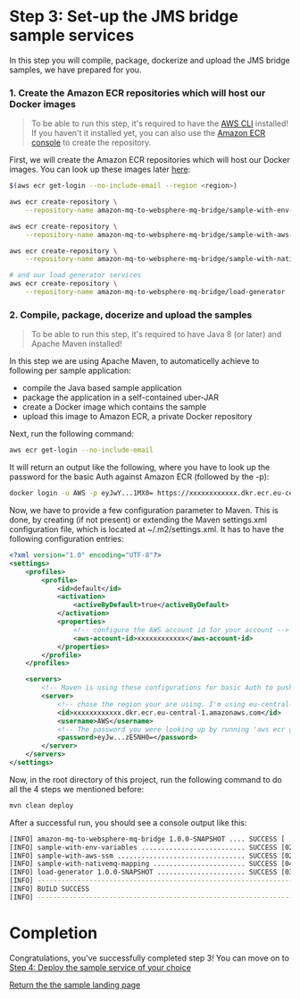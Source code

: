 # Step 3: Set-up the JMS bridge sample services

In this step you will compile, package, dockerize and upload the JMS bridge samples, we have prepared for you.

### 1. Create the Amazon ECR repositories which will host our Docker images

> To be able to run this step, it's required to have the [AWS CLI](https://aws.amazon.com/cli/) installed! If you haven't it installed yet, you can also use the [Amazon ECR console](https://docs.aws.amazon.com/AmazonECR/latest/userguide/repository-create.html) to create the repository.

First, we will create the Amazon ECR repositories which will host our Docker images. You can look up these images later [here](https://console.aws.amazon.com/ecs/home?#/repositories):

``` bash
$(aws ecr get-login --no-include-email --region <region>)

aws ecr create-repository \
    --repository-name amazon-mq-to-websphere-mq-bridge/sample-with-env-variables

aws ecr create-repository \
    --repository-name amazon-mq-to-websphere-mq-bridge/sample-with-aws-ssm

aws ecr create-repository \
    --repository-name amazon-mq-to-websphere-mq-bridge/sample-with-nativemq-mapping

# and our load generator services
aws ecr create-repository \
    --repository-name amazon-mq-to-websphere-mq-bridge/load-generator
```

### 2. Compile, package, docerize and upload the samples

> To be able to run this step, it's required to have Java 8 (or later) and Apache Maven installed!

In this step we are using Apache Maven, to automaticelly achieve to following per sample application:
- compile the Java based sample application
- package the application in a self-contained uber-JAR
- create a Docker image which contains the sample
- upload this image to Amazon ECR, a private Docker repository

Next, run the following command:

``` bash
aws ecr get-login --no-include-email
```

It will return an output like the following, where you have to look up the password for the basic Auth against Amazon ECR (followed by the -p):

``` bash
docker login -u AWS -p eyJwY...1MX0= https://xxxxxxxxxxxx.dkr.ecr.eu-central-1.amazonaws.com
```

Now, we have to provide a few configuration parameter to Maven. This is done, by creating (if not present) or extending the Maven settings.xml configuration file, which is located at ~/.m2/settings.xml. It has to have the following configuration entries:

``` xml
<?xml version="1.0" encoding="UTF-8"?>
<settings>
    <profiles>
        <profile>
            <id>default</id>
            <activation>
                <activeByDefault>true</activeByDefault>
            </activation>
            <properties>
                <!-- configure the AWS account id for your account -->
                <aws-account-id>xxxxxxxxxxxx</aws-account-id>
            </properties>
        </profile>
    </profiles>

    <servers>
        <!-- Maven is using these configurations for basic Auth to push your image to Amazon ECR -->
        <server>
            <!-- chose the region your are using. I'm using eu-central-1 (Frankfurt) -->
            <id>xxxxxxxxxxxx.dkr.ecr.eu-central-1.amazonaws.com</id>
            <username>AWS</username>
            <!-- The password you were looking up by running 'aws ecr get-login --no-include-email'. This password is temporary and you have to update it once a while -->
            <password>eyJw...zE5NH0=</password>
        </server>
    </servers>
</settings>
```

Now, in the root directory of this project, run the following command to do all the 4 steps we mentioned before:  

``` bash
mvn clean deploy
```

After a successful run, you should see a console output like this:

``` bash
[INFO] amazon-mq-to-websphere-mq-bridge 1.0.0-SNAPSHOT .... SUCCESS [  0.752 s]
[INFO] sample-with-env-variables .......................... SUCCESS [02:20 min]
[INFO] sample-with-aws-ssm ................................ SUCCESS [02:11 min]
[INFO] sample-with-nativemq-mapping ....................... SUCCESS [04:24 min]
[INFO] load-generator 1.0.0-SNAPSHOT ...................... SUCCESS [03:30 min]
[INFO] ------------------------------------------------------------------------
[INFO] BUILD SUCCESS
[INFO] ------------------------------------------------------------------------
```

# Completion

Congratulations, you've successfully completed step 3! You can move on to [Step 4: Deploy the sample service of your choice](/step-4.md)

[Return the the sample landing page](/README.md)
